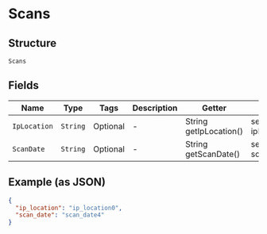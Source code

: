 
# Scans

## Structure

`Scans`

## Fields

| Name | Type | Tags | Description | Getter | Setter |
|  --- | --- | --- | --- | --- | --- |
| `IpLocation` | `String` | Optional | - | String getIpLocation() | setIpLocation(String ipLocation) |
| `ScanDate` | `String` | Optional | - | String getScanDate() | setScanDate(String scanDate) |

## Example (as JSON)

```json
{
  "ip_location": "ip_location0",
  "scan_date": "scan_date4"
}
```

